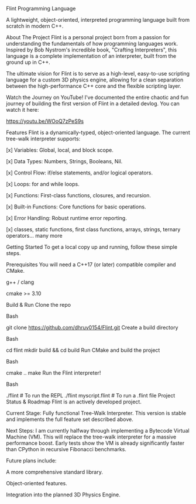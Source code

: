 Flint Programming Language

A lightweight, object-oriented, interpreted programming language built from scratch in modern C++.

About The Project
Flint is a personal project born from a passion for understanding the fundamentals of how programming languages work. Inspired by Bob Nystrom's incredible book, "Crafting Interpreters", this language is a complete implementation of an interpreter, built from the ground up in C++.

The ultimate vision for Flint is to serve as a high-level, easy-to-use scripting language for a custom 3D physics engine, allowing for a clean separation between the high-performance C++ core and the flexible scripting layer.

Watch the Journey on YouTube!
I've documented the entire chaotic and fun journey of building the first version of Flint in a detailed devlog. You can watch it here:

https://youtu.be/WOoQ7zPeS9s

Features
Flint is a dynamically-typed, object-oriented language. The current tree-walk interpreter supports:

[x] Variables: Global, local, and block scope.

[x] Data Types: Numbers, Strings, Booleans, Nil.

[x] Control Flow: if/else statements, and/or logical operators.

[x] Loops: for and while loops.

[x] Functions: First-class functions, closures, and recursion.

[x] Built-in Functions: Core functions for basic operations.

[x] Error Handling: Robust runtime error reporting.

[x] classes, static functions, first class functions, arrays, strings, ternary operators... many more

Getting Started
To get a local copy up and running, follow these simple steps.

Prerequisites
You will need a C++17 (or later) compatible compiler and CMake.

g++ / clang

cmake >= 3.10

Build & Run
Clone the repo

Bash

git clone https://github.com/dhruv0154/Flint.git
Create a build directory

Bash

cd flint
mkdir build && cd build
Run CMake and build the project

Bash

cmake ..
make
Run the Flint interpreter!

Bash

./flint            # To run the REPL
./flint myscript.flint # To run a .flint file
Project Status & Roadmap
Flint is an actively developed project.

Current Stage: Fully functional Tree-Walk Interpreter. This version is stable and implements the full feature set described above.

Next Steps: I am currently halfway through implementing a Bytecode Virtual Machine (VM). This will replace the tree-walk interpreter for a massive performance boost. Early tests show the VM is already significantly faster than CPython in recursive Fibonacci benchmarks.

Future plans include:

A more comprehensive standard library.

Object-oriented features.

Integration into the planned 3D Physics Engine.

